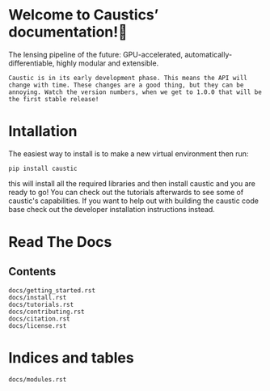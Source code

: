# Welcome to Caustics’ documentation!

The lensing pipeline of the future: GPU-accelerated, automatically-differentiable, highly modular and extensible.
```{note}
Caustic is in its early development phase. This means the API will change with time. These changes are a good thing, but they can be annoying. Watch the version numbers, when we get to 1.0.0 that will be the first stable release!
```

# Intallation
The easiest way to install is to make a new virtual environment then run:

```console
pip install caustic
```

this will install all the required libraries and then install caustic and you are ready to go! You can check out the tutorials afterwards to see some of caustic's capabilities.  If you want to help out with building the caustic code base check out the developer installation instructions instead.


# Read The Docs
## Contents
```{tableofcontents}
docs/getting_started.rst
docs/install.rst
docs/tutorials.rst
docs/contributing.rst
docs/citation.rst
docs/license.rst
```

# Indices and tables
```{tableofcontents}
docs/modules.rst
```
